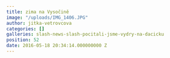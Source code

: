 ```yaml
---
title: zima na Vysočině
image: "/uploads/IMG_1406.JPG"
author: jitka-vetrovcova
categories: []
galleries: slash-news-slash-pocitali-jsme-vydry-na-dacicku
position: 52
date: 2016-05-18 20:34:14.000000000 Z
---
```

